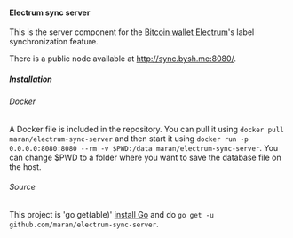 #### Electrum sync server
This is the server component for the [Bitcoin wallet Electrum](electrum.org)'s label synchronization feature.

There is a public node available at http://sync.bysh.me:8080/.


##### Installation

###### Docker
A Docker file is included in the repository. You can pull it using `docker pull maran/electrum-sync-server` and then start it using `docker run -p 0.0.0.0:8080:8080 --rm -v $PWD:/data maran/electrum-sync-server`. You can change $PWD to a folder where you want to save the database file on the host.

###### Source
This project is 'go get(able)' [install Go](http://golang.org/doc/install) and do `go get -u github.com/maran/electrum-sync-server`.
